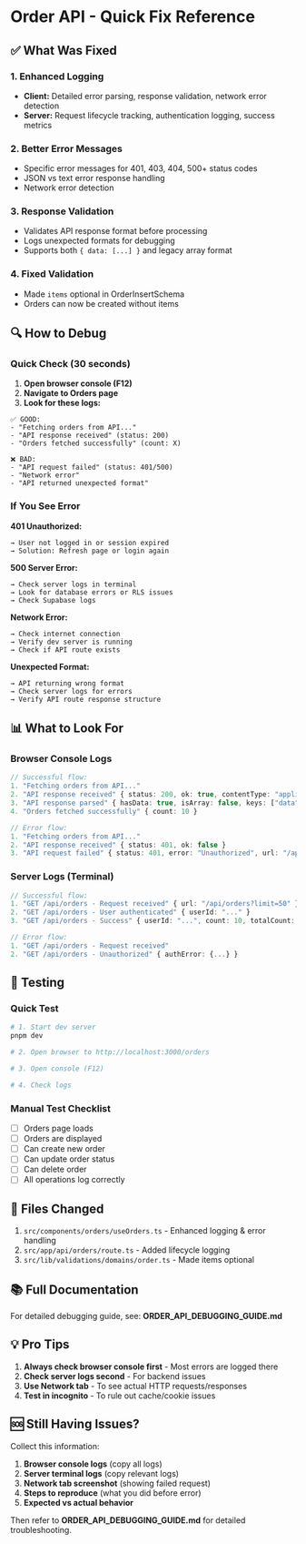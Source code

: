 # Order API - Quick Fix Reference

## ✅ What Was Fixed

### 1. Enhanced Logging
- **Client:** Detailed error parsing, response validation, network error detection
- **Server:** Request lifecycle tracking, authentication logging, success metrics

### 2. Better Error Messages
- Specific error messages for 401, 403, 404, 500+ status codes
- JSON vs text error response handling
- Network error detection

### 3. Response Validation
- Validates API response format before processing
- Logs unexpected formats for debugging
- Supports both `{ data: [...] }` and legacy array format

### 4. Fixed Validation
- Made `items` optional in OrderInsertSchema
- Orders can now be created without items

## 🔍 How to Debug

### Quick Check (30 seconds)

1. **Open browser console (F12)**
2. **Navigate to Orders page**
3. **Look for these logs:**

```
✅ GOOD:
- "Fetching orders from API..."
- "API response received" (status: 200)
- "Orders fetched successfully" (count: X)

❌ BAD:
- "API request failed" (status: 401/500)
- "Network error"
- "API returned unexpected format"
```

### If You See Error

**401 Unauthorized:**
```
→ User not logged in or session expired
→ Solution: Refresh page or login again
```

**500 Server Error:**
```
→ Check server logs in terminal
→ Look for database errors or RLS issues
→ Check Supabase logs
```

**Network Error:**
```
→ Check internet connection
→ Verify dev server is running
→ Check if API route exists
```

**Unexpected Format:**
```
→ API returning wrong format
→ Check server logs for errors
→ Verify API route response structure
```

## 📊 What to Look For

### Browser Console Logs

```typescript
// Successful flow:
1. "Fetching orders from API..."
2. "API response received" { status: 200, ok: true, contentType: "application/json" }
3. "API response parsed" { hasData: true, isArray: false, keys: ["data", "meta"] }
4. "Orders fetched successfully" { count: 10 }

// Error flow:
1. "Fetching orders from API..."
2. "API response received" { status: 401, ok: false }
3. "API request failed" { status: 401, error: "Unauthorized", url: "/api/orders" }
```

### Server Logs (Terminal)

```typescript
// Successful flow:
1. "GET /api/orders - Request received" { url: "/api/orders?limit=50" }
2. "GET /api/orders - User authenticated" { userId: "..." }
3. "GET /api/orders - Success" { userId: "...", count: 10, totalCount: 100 }

// Error flow:
1. "GET /api/orders - Request received"
2. "GET /api/orders - Unauthorized" { authError: {...} }
```

## 🚀 Testing

### Quick Test

```bash
# 1. Start dev server
pnpm dev

# 2. Open browser to http://localhost:3000/orders

# 3. Open console (F12)

# 4. Check logs
```

### Manual Test Checklist

- [ ] Orders page loads
- [ ] Orders are displayed
- [ ] Can create new order
- [ ] Can update order status
- [ ] Can delete order
- [ ] All operations log correctly

## 📝 Files Changed

1. `src/components/orders/useOrders.ts` - Enhanced logging & error handling
2. `src/app/api/orders/route.ts` - Added lifecycle logging
3. `src/lib/validations/domains/order.ts` - Made items optional

## 📚 Full Documentation

For detailed debugging guide, see: **ORDER_API_DEBUGGING_GUIDE.md**

## 💡 Pro Tips

1. **Always check browser console first** - Most errors are logged there
2. **Check server logs second** - For backend issues
3. **Use Network tab** - To see actual HTTP requests/responses
4. **Test in incognito** - To rule out cache/cookie issues

## 🆘 Still Having Issues?

Collect this information:

1. **Browser console logs** (copy all logs)
2. **Server terminal logs** (copy relevant logs)
3. **Network tab screenshot** (showing failed request)
4. **Steps to reproduce** (what you did before error)
5. **Expected vs actual behavior**

Then refer to **ORDER_API_DEBUGGING_GUIDE.md** for detailed troubleshooting.
